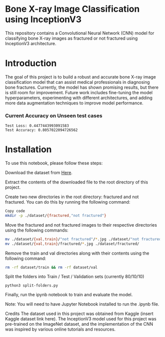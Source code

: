 # Bone X-ray Image Classification using InceptionV3
This repository contains a Convolutional Neural Network (CNN) model for classifying bone X-ray images as fractured or not fractured using InceptionV3 architecture.

# Introduction
The goal of this project is to build a robust and accurate bone X-ray image classification model that can assist medical professionals in diagnosing bone fractures. Currently, the model has shown promising results, but there is still room for improvement. Future work includes fine-tuning the model hyperparameters, experimenting with different architectures, and adding more data augmentation techniques to improve model performance.

### Current Accuracy on Unseen test cases

```
Test Loss: 0.4477443993091583
Test Accuracy: 0.8057022094726562
```

# Installation
To use this notebook, please follow these steps:

Download the dataset from [Here](https://www.kaggle.com/datasets/vuppalaadithyasairam/bone-fracture-detection-using-xrays).

Extract the contents of the downloaded file to the root directory of this project.

Create two new directories in the root directory: fractured and not fractured. You can do this by running the following command:

```bash
Copy code
mkdir -p ./dataset/{fractured,"not fractured"}
```
Move the fractured and not fractured images to their respective directories using the following commands:
```bash
mv ./dataset/{val,train}/"not fractured"/*.jpg ./dataset/"not fractured"/
mv ./dataset/{val,train}/fractured/*.jpg ./dataset/fractured/
```
Remove the train and val directories along with their contents using the following command:
```bash
rm -rf dataset/train && rm -rf dataset/val
```
Split the folders into Train / Test / Validation sets (currently 80/10/10)
```
python3 split-folders.py
```
Finally, run the ipynb notebook to train and evaluate the model.

Note: You will need to have Jupyter Notebook installed to run the .ipynb file.

Credits
The dataset used in this project was obtained from Kaggle (insert Kaggle dataset link here). The InceptionV3 model used for this project was pre-trained on the ImageNet dataset, and the implementation of the CNN was inspired by various online tutorials and resources.
